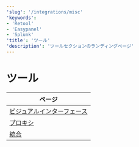 ```yaml
---
'slug': '/integrations/misc'
'keywords':
- 'Retool'
- 'Easypanel'
- 'Splunk'
'title': 'ツール'
'description': 'ツールセクションのランディングページ'
---
```





# ツール

| ページ              |
|---------------------|
| [ビジュアルインターフェース](/interfaces/third-party/gui) |
| [プロキシ](/interfaces/third-party/proxy)               |
| [統合](/interfaces/third-party/integrations)            |
